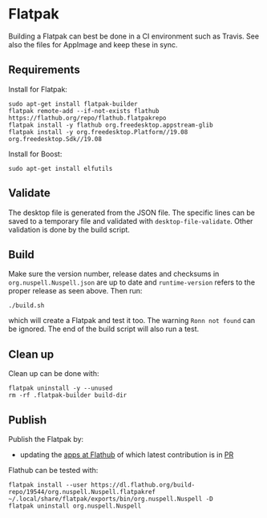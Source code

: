 # Flatpak

Building a Flatpak can best be done in a CI environment such as Travis. See also
the files for AppImage and keep these in sync.

## Requirements

Install for Flatpak:

    sudo apt-get install flatpak-builder
    flatpak remote-add --if-not-exists flathub https://flathub.org/repo/flathub.flatpakrepo
    flatpak install -y flathub org.freedesktop.appstream-glib
    flatpak install -y org.freedesktop.Platform//19.08 org.freedesktop.Sdk//19.08
    
Install for Boost:

    sudo apt-get install elfutils

## Validate

The desktop file is generated from the JSON file. The specific lines can be
saved to a temporary file and validated with `desktop-file-validate`. Other
validation is done by the build script.

## Build

Make sure the version number, release dates and checksums in
`org.nuspell.Nuspell.json` are up to date and `runtime-version` refers to the
proper release as seen above. Then run:

    ./build.sh

which will create a Flatpak and test it too. The warning `Ronn not found` can be
ignored. The end of the build script will also run a test.

## Clean up

Clean up can be done with:

    flatpak uninstall -y --unused
    rm -rf .flatpak-builder build-dir

## Publish

Publish the Flatpak by:
- updating the [apps at Flathub](https://github.com/flathub/flathub/tree/new-pr) of which latest contribution is in [PR](https://github.com/flathub/flathub/pull/1502)

Flathub can be tested with:

    flatpak install --user https://dl.flathub.org/build-repo/19544/org.nuspell.Nuspell.flatpakref
    ~/.local/share/flatpak/exports/bin/org.nuspell.Nuspell -D
    flatpak uninstall org.nuspell.Nuspell
